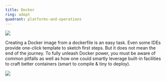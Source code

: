 ```yaml
---
title: Docker
ring: adopt
quadrant: platforms-and-operations
---
```


[![](https://img.shields.io/badge/docker_as_build_agent-0c7cba?logo=gitbook&logoColor=000&style=flat)](https://archicionado.com/p/docker-as-build-agent/)

Creating a Docker image from a dockerfile is an easy task. Even some IDEs provide one-click template to sketch first steps. But it does not mean the end of the journey. To fully unleash Docker power, you must be aware of common pitfalls as well as how one could smartly leverage built-in facilities to craft better containers (smart to compile & tiny to deploy).

![](/img/2021-11-17/docker.svg)